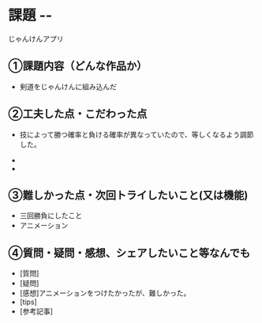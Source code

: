 # 課題 --
じゃんけんアプリ
## ①課題内容（どんな作品か）
- 剣道をじゃんけんに組み込んだ

## ②工夫した点・こだわった点
- 技によって勝つ確率と負ける確率が異なっていたので、等しくなるよう調節した。

- 
- 

## ③難しかった点・次回トライしたいこと(又は機能)
- 三回勝負にしたこと
- アニメーション

## ④質問・疑問・感想、シェアしたいこと等なんでも
- [質問]
- [疑問]
- [感想]アニメーションをつけたかったが、難しかった。
- [tips]
- [参考記事]